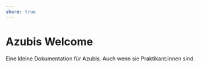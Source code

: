 ```yaml
---
share: true
---
```


# Azubis Welcome

Eine kleine Dokumentation für Azubis. Auch wenn sie Praktikant:innen sind.